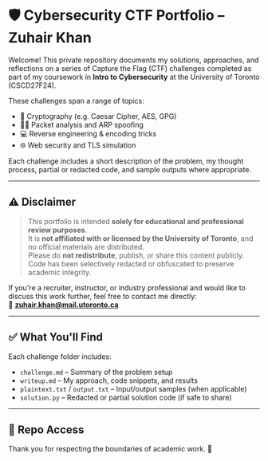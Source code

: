 # 🛡️ Cybersecurity CTF Portfolio – Zuhair Khan

Welcome! This private repository documents my solutions, approaches, and reflections on a series of Capture the Flag (CTF) challenges completed as part of my coursework in **Intro to Cybersecurity** at the University of Toronto (CSCD27F24).

These challenges span a range of topics:

- 🔐 Cryptography (e.g. Caesar Cipher, AES, GPG)
- 🕵️‍♂️ Packet analysis and ARP spoofing
- 💻 Reverse engineering & encoding tricks
- 🌐 Web security and TLS simulation

Each challenge includes a short description of the problem, my thought process, partial or redacted code, and sample outputs where appropriate.

---

## ⚠️ Disclaimer

> This portfolio is intended **solely for educational and professional review purposes**.  
> It is **not affiliated with or licensed by the University of Toronto**, and no official materials are distributed.  
> Please do **not redistribute**, publish, or share this content publicly.  
> Code has been selectively redacted or obfuscated to preserve academic integrity.

If you're a recruiter, instructor, or industry professional and would like to discuss this work further, feel free to contact me directly:  
📩 **zuhair.khan@mail.utoronto.ca**

---

## ✅ What You'll Find

Each challenge folder includes:

- `challenge.md` – Summary of the problem setup
- `writeup.md` – My approach, code snippets, and results
- `plaintext.txt` / `output.txt` – Input/output samples (when applicable)
- `solution.py` – Redacted or partial solution code (if safe to share)

---

## 🔐 Repo Access

Thank you for respecting the boundaries of academic work. 🙏
